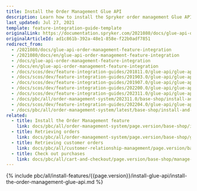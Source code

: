 ```yaml
---
title: Install the Order Management Glue API
description: Learn how to install the Spryker order management Glue API for your Spryker Cloud Commerce OS project
last_updated: Jul 27, 2021
template: feature-integration-guide-template
originalLink: https://documentation.spryker.com/2021080/docs/glue-api-order-management-feature-integration
originalArticleId: ad1c861b-392a-48e1-858e-f22b0adf7851
redirect_from:
  - /2021080/docs/glue-api-order-management-feature-integration
  - /2021080/docs/en/glue-api-order-management-feature-integration
  - /docs/glue-api-order-management-feature-integration
  - /docs/en/glue-api-order-management-feature-integration
  - /docs/scos/dev/feature-integration-guides/201811.0/glue-api/glue-api-order-management-feature-integration.html
  - /docs/scos/dev/feature-integration-guides/201903.0/glue-api/glue-api-order-management-feature-integration.html
  - /docs/scos/dev/feature-integration-guides/201907.0/glue-api/glue-api-order-management-feature-integration.html
  - /docs/scos/dev/feature-integration-guides/202200.0/glue-api/glue-api-order-management-feature-integration.html
  - /docs/scos/dev/feature-integration-guides/202311.0/glue-api/glue-api-order-management-feature-integration.html
  - /docs/pbc/all/order-management-system/202311.0/base-shop/install-and-update/install-glue-api/install-the-order-management-glue-api.html
  - /docs/scos/dev/feature-integration-guides/202204.0/glue-api/glue-api-order-management-feature-integration.html
  - /docs/pbc/all/order-management-system/latest/base-shop/install-and-upgrade/install-glue-api/install-the-order-management-glue-api.html
related:
  - title: Install the Order Management feature
    link: docs/pbc/all/order-management-system/page.version/base-shop/install-and-upgrade/install-features/install-the-order-management-feature.html
  - title: Retrieving orders
    link: docs/pbc/all/order-management-system/page.version/base-shop/glue-api-retrieve-orders.html
  - title: Retrieving customer orders
    link: docs/pbc/all/customer-relationship-management/page.version/base-shop/manage-using-glue-api/customers/glue-api-retrieve-customer-orders.html
  - title: Check out purchases
    link: docs/pbc/all/cart-and-checkout/page.version/base-shop/manage-using-glue-api/check-out/glue-api-check-out-purchases.html
---
```


{% include pbc/all/install-features/{{page.version}}/install-glue-api/install-the-order-management-glue-api.md %} <!-- To edit, see /_includes/pbc/all/install-features/202204.0/install-glue-api/install-the-order-management-glue-api.md -->
